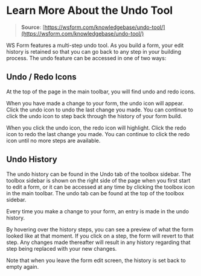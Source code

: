 # Learn More About the Undo Tool

> **Source**: [https://wsform.com/knowledgebase/undo-tool/](https://wsform.com/knowledgebase/undo-tool/)


WS Form features a multi-step undo tool. As you build a form, your edit history is retained so that you can go back to any step in your building process. The undo feature can be accessed in one of two ways:

## Undo / Redo Icons

At the top of the page in the main toolbar, you will find undo  and redo  icons.

When you have made a change to your form, the undo icon will appear. Click the undo icon to undo the last change you made. You can continue to click the undo icon to step back through the history of your form build.

When you click the undo icon, the redo icon will highlight. Click the redo icon to redo the last change you made. You can continue to click the redo icon until no more steps are available.

## Undo History

The undo history can be found in the Undo tab of the toolbox sidebar. The toolbox sidebar is shown on the right side of the page when you first start to edit a form, or it can be accessed at any time by clicking the toolbox  icon in the main toolbar. The undo tab can be found at the top of the toolbox sidebar.

Every time you make a change to your form, an entry is made in the undo history.

By hovering over the history steps, you can see a preview of what the form looked like at that moment. If you click on a step, the form will revert to that step. Any changes made thereafter will result in any history regarding that step being replaced with your new changes.

Note that when you leave the form edit screen, the history is set back to empty again.
